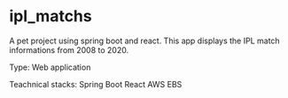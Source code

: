 # ipl_matchs
A pet project using spring boot and react. This app displays the IPL match informations from 2008 to 2020.

Type: Web application   

Teachnical stacks:
    Spring Boot 
    React 
    AWS EBS



